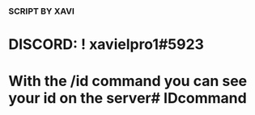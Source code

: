 ### SCRIPT BY XAVI ###

# DISCORD: ! xavielpro1#5923

# With the /id command you can see your id on the server# IDcommand
